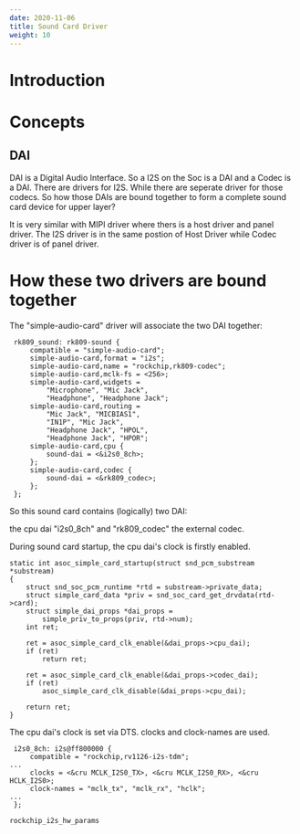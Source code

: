 ```yaml
---
date: 2020-11-06
title: Sound Card Driver
weight: 10
---
```


# Introduction


# Concepts

## DAI

DAI is a Digital Audio Interface. So a I2S on the Soc is a DAI and a Codec is a
DAI.  There are drivers for I2S. While there are seperate driver for those
codecs. So how those DAIs are bound together to form a complete sound card
device for upper layer?

It is very similar with MIPI driver where thers is a host driver and panel
driver. The I2S driver is in the same postion of Host Driver while Codec driver
is of panel driver.

# How these two drivers are bound together

The "simple-audio-card" driver will associate the two DAI together:

```
 rk809_sound: rk809-sound {
     compatible = "simple-audio-card";
     simple-audio-card,format = "i2s";
     simple-audio-card,name = "rockchip,rk809-codec";
     simple-audio-card,mclk-fs = <256>;
     simple-audio-card,widgets =
         "Microphone", "Mic Jack",
         "Headphone", "Headphone Jack";
     simple-audio-card,routing =
         "Mic Jack", "MICBIAS1",
         "IN1P", "Mic Jack",
         "Headphone Jack", "HPOL",
         "Headphone Jack", "HPOR";
     simple-audio-card,cpu {
         sound-dai = <&i2s0_8ch>;
     };
     simple-audio-card,codec {
         sound-dai = <&rk809_codec>;
     };
 };
```

So this sound card contains (logically) two DAI:

the cpu dai "i2s0_8ch" and "rk809_codec" the external codec.


During sound card startup, the cpu dai's clock is firstly enabled.


```
static int asoc_simple_card_startup(struct snd_pcm_substream *substream)
{
    struct snd_soc_pcm_runtime *rtd = substream->private_data;
    struct simple_card_data *priv = snd_soc_card_get_drvdata(rtd->card);
    struct simple_dai_props *dai_props =
        simple_priv_to_props(priv, rtd->num);
    int ret;

    ret = asoc_simple_card_clk_enable(&dai_props->cpu_dai);
    if (ret)
        return ret;

    ret = asoc_simple_card_clk_enable(&dai_props->codec_dai);
    if (ret)
        asoc_simple_card_clk_disable(&dai_props->cpu_dai);

    return ret;
}
```

The cpu dai's clock is set via DTS.  clocks and clock-names are used.


```
 i2s0_8ch: i2s@ff800000 {
     compatible = "rockchip,rv1126-i2s-tdm";
...
     clocks = <&cru MCLK_I2S0_TX>, <&cru MCLK_I2S0_RX>, <&cru HCLK_I2S0>;
     clock-names = "mclk_tx", "mclk_rx", "hclk";
...
 };
```


```
rockchip_i2s_hw_params
```
